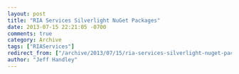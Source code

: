 ```yaml
---
layout: post
title: "RIA Services Silverlight NuGet Packages"
date: 2013-07-15 22:21:05 -0700
comments: true
category: Archive
tags: ["RIAServices"]
redirect_from: ["/archive/2013/07/15/ria-services-silverlight-nuget-packages.aspx/"]
author: "Jeff Handley"
---
```


